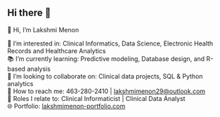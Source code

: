 ## Hi there 👋

👋 Hi, I’m Lakshmi Menon

🧬 I’m interested in: Clinical Informatics, Data Science, Electronic Health Records and Healthcare Analytics  
📚 I’m currently learning: Predictive modeling, Database design, and R-based analysis  
🤝 I’m looking to collaborate on: Clinical data projects, SQL & Python analytics  
📮 How to reach me: 463-280-2410 | [lakshmimenon29@outlook.com](mailto:lakshmimenon29@outlook.com)  
💼 Roles I relate to: Clinical Informaticist | Clinical Data Analyst  
🌐 Portfolio: [lakshmimenon-portfolio.com](https://www.lakshmimenon-portfolio.com)



